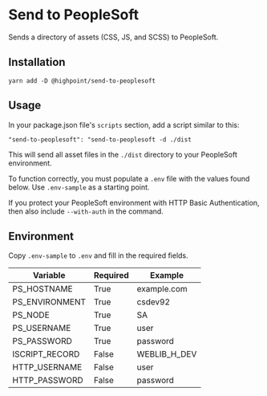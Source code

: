 # Send to PeopleSoft

Sends a directory of assets (CSS, JS, and SCSS) to PeopleSoft.

## Installation

`yarn add -D @highpoint/send-to-peoplesoft`

## Usage

In your package.json file's `scripts` section, add a script similar to this:

`"send-to-peoplesoft": "send-to-peoplesoft -d ./dist`

This will send all asset files in the `./dist` directory to your PeopleSoft
environment.

To function correctly, you must populate a `.env` file with the values found
below. Use `.env-sample` as a starting point.

If you protect your PeopleSoft environment with HTTP Basic Authentication,
then also include `--with-auth` in the command.

## Environment

Copy `.env-sample` to `.env` and fill in the required fields.

| Variable            | Required | Example                   |
| ------------------- | -------- | ------------------------- |
| PS_HOSTNAME         | True     | example.com               |
| PS_ENVIRONMENT      | True     | csdev92                   |
| PS_NODE             | True     | SA                        |
| PS_USERNAME         | True     | user                      |
| PS_PASSWORD         | True     | password                  |
| ISCRIPT_RECORD      | False    | WEBLIB_H_DEV              |
| HTTP_USERNAME       | False    | user                      |
| HTTP_PASSWORD       | False    | password                  |

